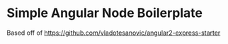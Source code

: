 # Simple Angular Node Boilerplate

Based off of https://github.com/vladotesanovic/angular2-express-starter
